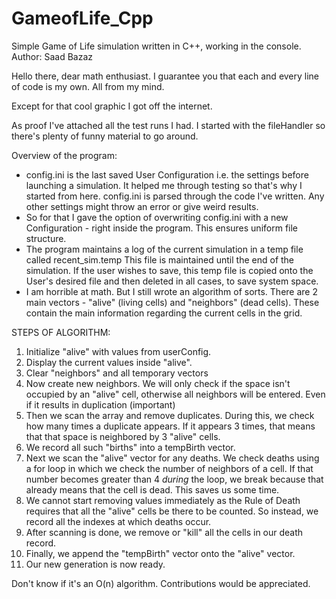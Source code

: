 # GameofLife_Cpp
Simple Game of Life simulation written in C++, working in the console.
Author: Saad Bazaz


Hello there, dear math enthusiast.
I guarantee you that each and every line of code is my own. 
All from my mind.

Except for that cool graphic I got off the internet.

As proof I've attached all the test runs I had. I started with the fileHandler so there's plenty of funny material to go around.


Overview of the program:
- config.ini is the last saved User Configuration i.e. the settings before launching a simulation. It helped me through testing so that's why I started from here.
config.ini is parsed through the code I've written. Any other settings might throw an error or give weird results.
- So for that I gave the option of overwriting config.ini with a new Configuration - right inside the program. This ensures uniform file structure.
- The program maintains a log of the current simulation in a temp file called recent_sim.temp
This file is maintained until the end of the simulation. If the user wishes to save, this temp file is copied onto the User's desired file and then deleted in all cases, to save system space.
- I am horrible at math. But I still wrote an algorithm of sorts. There are 2 main vectors - "alive" (living cells) and "neighbors" (dead cells). These contain the main information
regarding the current cells in the grid.

STEPS OF ALGORITHM:
1. Initialize "alive" with values from userConfig.
2. Display the current values inside "alive".
3. Clear "neighbors" and all temporary vectors
4. Now create new neighbors. We will only check if the space isn't occupied by an "alive" cell, otherwise all neighbors will be entered. Even if it results in duplication (important)
5. Then we scan the array and remove duplicates. During this, we check how many times a duplicate appears. If it appears 3 times, that means that that space is neighbored by 3 "alive" cells.
6. We record all such "births" into a tempBirth vector.
7. Next we scan the "alive" vector for any deaths. We check deaths using a for loop in which we check the number of neighbors of a cell. If that number becomes greater than 4 *during* the loop,
we break because that already means that the cell is dead. This saves us some time.
8. We cannot start removing values immediately as the Rule of Death requires that all the "alive" cells be there to be counted. So instead, we record all the indexes at which deaths occur.
9. After scanning is done, we remove or "kill" all the cells in our death record.
10. Finally, we append the "tempBirth" vector onto the "alive" vector.
11. Our new generation is now ready.

Don't know if it's an O(n) algorithm. Contributions would be appreciated.

